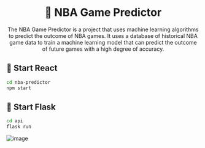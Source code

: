 <h1 align="center">🏀 NBA Game Predictor</h1>

<p align="center">
  The NBA Game Predictor is a project that uses machine learning algorithms to predict the outcome of NBA games. It uses a database of historical NBA game data to train a machine learning model that can predict the outcome of future games with a high degree of accuracy.
</p>

<h2>🚀 Start React</h2>

```bash
cd nba-predictor
npm start
```

<h2>🐍 Start Flask</h2>

```bash
cd api
flask run
```

![image](https://github.com/rettag/NBA-Game-Predictor/assets/73906088/7719c09d-9948-41d8-ac4f-c06b23d29982)



